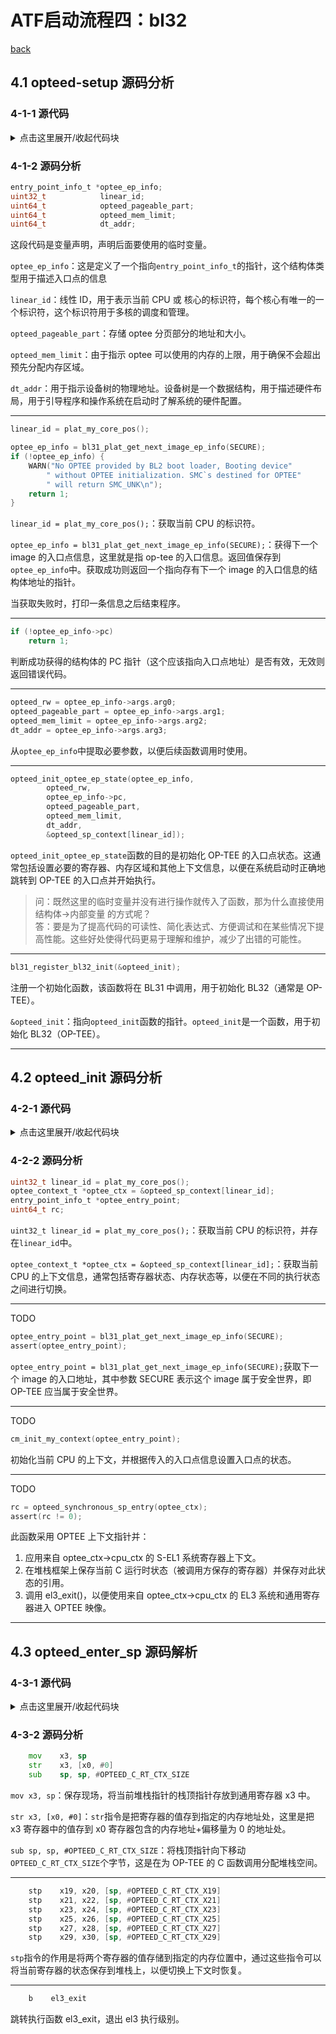 <!-- markdownlint-disable MD033 -->

# ATF启动流程四：bl32

[back](./ATF.md)

## 4.1 opteed-setup 源码分析

### 4-1-1 源代码

<details>
    <summary>点击这里展开/收起代码块</summary>

```C
static int32_t opteed_setup(void)
{
    entry_point_info_t *optee_ep_info;
    uint32_t linear_id;
    uint64_t opteed_pageable_part;
    uint64_t opteed_mem_limit;
    uint64_t dt_addr;

    linear_id = plat_my_core_pos();

    optee_ep_info = bl31_plat_get_next_image_ep_info(SECURE);
    if (!optee_ep_info) {
        WARN("No OPTEE provided by BL2 boot loader, Booting device"
            " without OPTEE initialization. SMC`s destined for OPTEE"
            " will return SMC_UNK\n");
        return 1;
    }

    if (!optee_ep_info->pc)
        return 1;

    opteed_rw = optee_ep_info->args.arg0;
    opteed_pageable_part = optee_ep_info->args.arg1;
    opteed_mem_limit = optee_ep_info->args.arg2;
    dt_addr = optee_ep_info->args.arg3;

    opteed_init_optee_ep_state(optee_ep_info,
                opteed_rw,
                optee_ep_info->pc,
                opteed_pageable_part,
                opteed_mem_limit,
                dt_addr,
                &opteed_sp_context[linear_id]);

    bl31_register_bl32_init(&opteed_init);

    return 0;
}
```

</details>

### 4-1-2 源码分析

```C
entry_point_info_t *optee_ep_info;
uint32_t            linear_id;
uint64_t            opteed_pageable_part;
uint64_t            opteed_mem_limit;
uint64_t            dt_addr;
```

这段代码是变量声明，声明后面要使用的临时变量。

`optee_ep_info`：这是定义了一个指向`entry_point_info_t`的指针，这个结构体类型用于描述入口点的信息

`linear_id`：线性 ID，用于表示当前 CPU 或 核心的标识符，每个核心有唯一的一个标识符，这个标识符用于多核的调度和管理。

`opteed_pageable_part`：存储 optee 分页部分的地址和大小。

`opteed_mem_limit`：由于指示 optee 可以使用的内存的上限，用于确保不会超出预先分配内存区域。

`dt_addr`：用于指示设备树的物理地址。设备树是一个数据结构，用于描述硬件布局，用于引导程序和操作系统在启动时了解系统的硬件配置。

---

```C
linear_id = plat_my_core_pos();

optee_ep_info = bl31_plat_get_next_image_ep_info(SECURE);
if (!optee_ep_info) {
    WARN("No OPTEE provided by BL2 boot loader, Booting device"
        " without OPTEE initialization. SMC`s destined for OPTEE"
        " will return SMC_UNK\n");
    return 1;
}
```

`linear_id = plat_my_core_pos();`：获取当前 CPU 的标识符。

`optee_ep_info = bl31_plat_get_next_image_ep_info(SECURE);`：获得下一个 image 的入口点信息，这里就是指 op-tee 的入口信息。返回值保存到 `optee_ep_info`中。获取成功则返回一个指向存有下一个 image 的入口信息的结构体地址的指针。

当获取失败时，打印一条信息之后结束程序。

---

```C
if (!optee_ep_info->pc)
    return 1;
```

判断成功获得的结构体的 PC 指针（这个应该指向入口点地址）是否有效，无效则返回错误代码。

---

```C
opteed_rw = optee_ep_info->args.arg0;
opteed_pageable_part = optee_ep_info->args.arg1;
opteed_mem_limit = optee_ep_info->args.arg2;
dt_addr = optee_ep_info->args.arg3;
```

从`optee_ep_info`中提取必要参数，以便后续函数调用时使用。

---

```C
opteed_init_optee_ep_state(optee_ep_info,
        opteed_rw,
        optee_ep_info->pc,
        opteed_pageable_part,
        opteed_mem_limit,
        dt_addr,
        &opteed_sp_context[linear_id]);
```

`opteed_init_optee_ep_state`函数的目的是初始化 OP-TEE 的入口点状态。这通常包括设置必要的寄存器、内存区域和其他上下文信息，以便在系统启动时正确地跳转到 OP-TEE 的入口点并开始执行。

> 问：既然这里的临时变量并没有进行操作就传入了函数，那为什么直接使用 结构体->内部变量 的方式呢？  
> 答：要是为了提高代码的可读性、简化表达式、方便调试和在某些情况下提高性能。这些好处使得代码更易于理解和维护，减少了出错的可能性。  

---

```C
bl31_register_bl32_init(&opteed_init);
```

注册一个初始化函数，该函数将在 BL31 中调用，用于初始化 BL32（通常是 OP-TEE）。

`&opteed_init`：指向`opteed_init`函数的指针。`opteed_init`是一个函数，用于初始化 BL32（OP-TEE）。

---

## 4.2 opteed_init 源码分析

### 4-2-1 源代码

<details>
    <summary>点击这里展开/收起代码块</summary>

```C

static int32_t opteed_init(void)
{
    uint32_t linear_id = plat_my_core_pos();
    optee_context_t *optee_ctx = &opteed_sp_context[linear_id];
    entry_point_info_t *optee_entry_point;
    uint64_t rc;

    optee_entry_point = bl31_plat_get_next_image_ep_info(SECURE);
    assert(optee_entry_point);

    cm_init_my_context(optee_entry_point);

    rc = opteed_synchronous_sp_entry(optee_ctx);
    assert(rc != 0);

    return rc;
}
```

</details>

### 4-2-2 源码分析

```C
uint32_t linear_id = plat_my_core_pos();
optee_context_t *optee_ctx = &opteed_sp_context[linear_id];
entry_point_info_t *optee_entry_point;
uint64_t rc;
```

`uint32_t linear_id = plat_my_core_pos();`：获取当前 CPU 的标识符，并存在`linear_id`中。

`optee_context_t *optee_ctx = &opteed_sp_context[linear_id];`：获取当前 CPU 的上下文信息，通常包括寄存器状态、内存状态等，以便在不同的执行状态之间进行切换。

---

TODO

```C
optee_entry_point = bl31_plat_get_next_image_ep_info(SECURE);
assert(optee_entry_point);
```

`optee_entry_point = bl31_plat_get_next_image_ep_info(SECURE);`获取下一个 image 的入口地址，其中参数 SECURE 表示这个 image 属于安全世界，即 OP-TEE 应当属于安全世界。

---

TODO

```C
cm_init_my_context(optee_entry_point);
```

初始化当前 CPU 的上下文，并根据传入的入口点信息设置入口点的状态。

---

TODO

```C
rc = opteed_synchronous_sp_entry(optee_ctx);
assert(rc != 0);
```

此函数采用 OPTEE 上下文指针并：

1. 应用来自 optee_ctx->cpu_ctx 的 S-EL1 系统寄存器上下文。
2. 在堆栈框架上保存当前 C 运行时状态（被调用方保存的寄存器）并保存对此状态的引用。
3. 调用 el3_exit()，以便使用来自 optee_ctx->cpu_ctx 的 EL3 系统和通用寄存器进入 OPTEE 映像。

---

## 4.3 opteed_enter_sp 源码解析

### 4-3-1 源代码

<details>
    <summary>点击这里展开/收起代码块</summary>

```asm
func opteed_enter_sp

    mov    x3, sp
    str    x3, [x0, #0]
    sub    sp, sp, #OPTEED_C_RT_CTX_SIZE

    stp    x19, x20, [sp, #OPTEED_C_RT_CTX_X19]
    stp    x21, x22, [sp, #OPTEED_C_RT_CTX_X21]
    stp    x23, x24, [sp, #OPTEED_C_RT_CTX_X23]
    stp    x25, x26, [sp, #OPTEED_C_RT_CTX_X25]
    stp    x27, x28, [sp, #OPTEED_C_RT_CTX_X27]
    stp    x29, x30, [sp, #OPTEED_C_RT_CTX_X29]

    b    el3_exit
endfunc opteed_enter_sp
```

</details>

### 4-3-2 源码分析

```asm
    mov    x3, sp
    str    x3, [x0, #0]
    sub    sp, sp, #OPTEED_C_RT_CTX_SIZE
```

`mov x3, sp`：保存现场，将当前堆栈指针的栈顶指针存放到通用寄存器 x3 中。

`str x3, [x0, #0]`：`str`指令是把寄存器的值存到指定的内存地址处，这里是把 x3 寄存器中的值存到 x0 寄存器包含的内存地址+偏移量为 0 的地址处。

`sub sp, sp, #OPTEED_C_RT_CTX_SIZE`：将栈顶指针向下移动`OPTEED_C_RT_CTX_SIZE`个字节，这是在为 OP-TEE 的 C 函数调用分配堆栈空间。

---

```asm
    stp    x19, x20, [sp, #OPTEED_C_RT_CTX_X19]
    stp    x21, x22, [sp, #OPTEED_C_RT_CTX_X21]
    stp    x23, x24, [sp, #OPTEED_C_RT_CTX_X23]
    stp    x25, x26, [sp, #OPTEED_C_RT_CTX_X25]
    stp    x27, x28, [sp, #OPTEED_C_RT_CTX_X27]
    stp    x29, x30, [sp, #OPTEED_C_RT_CTX_X29]
```

`stp`指令的作用是将两个寄存器的值存储到指定的内存位置中，通过这些指令可以将当前寄存器的状态保存到堆栈上，以便切换上下文时恢复。

---

```asm
    b    el3_exit
```

跳转执行函数 el3_exit，退出 el3 执行级别。
